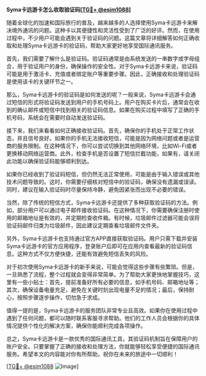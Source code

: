 **Syma卡远游卡怎么收取验证码[[TG💪+ @esim1088](https://t.me/s/esim1088)]**

随着全球化的加速和国际旅行的普及，越来越多的人选择使用Syma卡远游卡来解决境外通讯的问题。这种卡以其便捷性和灵活性受到了广泛的好评。然而，在使用过程中，不少用户可能会遇到关于验证码的问题。这篇文章将详细解答如何正确收取和处理Syma卡远游卡的验证码，帮助大家更好地享受国际通讯服务。

首先，我们需要了解什么是验证码。验证码通常是由系统发送的一串数字或字母组合，用于验证用户的身份，确保操作的安全性。对于Syma卡远游卡来说，验证码可能是用于激活卡、充值或者绑定账户等重要步骤。因此，正确接收和处理验证码是使用该卡的关键环节之一。

那么，Syma卡远游卡的验证码是如何发送的呢？一般来说，Syma卡远游卡会通过短信的形式将验证码发送到用户的手机号码上。用户在购买卡片后，通常会在收到的确认邮件或短信中找到相关的验证码信息。如果在购买过程中填写了正确的手机号码，系统会在需要时自动发送验证码。

接下来，我们来看看如何正确接收验证码。首先，确保你的手机处于正常工作状态，并且信号良好。如果你的手机无法接收短信，可能是因为网络问题或者是运营商的服务限制。在这种情况下，你可以尝试切换到其他网络环境，比如Wi-Fi或者更换移动网络运营商。此外，检查手机是否设置了短信拦截功能，如果有，请关闭此功能以确保验证码能够顺利到达。

如果你已经收到了验证码短信，但仍然无法正常使用，可能是由于输入错误或其他技术问题导致的。这时，你需要仔细核对短信中的验证码，确保没有遗漏或误读。同时，建议在输入验证码时尽量保持冷静，避免因紧张而出现不必要的错误。

当然，除了传统的短信方式，Syma卡远游卡还提供了多种获取验证码的方法。例如，部分用户可以通过电子邮件接收验证码。在这种情况下，你需要确保注册时使用的邮箱地址是有效的，并定期检查收件箱。有时候，垃圾邮件过滤器可能会误将验证码邮件归类为垃圾邮件，因此建议定期查看垃圾邮件文件夹。

另外，Syma卡远游卡也支持通过官方APP直接获取验证码。用户只需下载并安装Syma卡远游卡的官方应用程序，登录账户后即可在应用内查看最新的验证码信息。这种方式不仅方便快捷，还能有效避免短信丢失的风险。

对于初次使用Syma卡远游卡的新手来说，可能会觉得这些步骤有些繁琐。但是，一旦熟悉了流程，整个过程就会变得非常简单。为了帮助大家更快地掌握技巧，这里有一些小贴士：首先，提前准备好所有必要的信息，如手机号码、邮箱地址等；其次，确保设备电量充足，避免在关键时刻出现电量不足的情况；最后，保持耐心，按照步骤逐步操作，切勿急于求成。

值得一提的是，Syma卡远游卡的服务团队非常专业且高效。如果你在使用过程中遇到了任何问题，都可以随时联系客服寻求帮助。他们的工作人员会根据你的具体情况提供个性化的解决方案，确保你能顺利完成各项操作。

总之，Syma卡远游卡是一款优秀的国际通讯工具，其验证码机制旨在保障用户的账户安全。只要掌握了正确的接收和处理方法，你就能够轻松享受便捷的国际通讯服务。希望本文的内容能对你有所帮助，祝你在未来的旅途中一切顺利！

[[TG💪+ @esim1088](https://t.me/s/esim1088) ![Image](https://i.postimg.cc/4NQfJmqS/Snipaste-2025-05-13-00-14-12.png)]